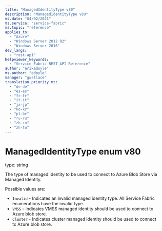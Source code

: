 ```yaml
---
title: "ManagedIdentityType v80"
description: "ManagedIdentityType v80"
ms.date: "04/02/2021"
ms.service: "service-fabric"
ms.topic: "reference"
applies_to: 
  - "Azure"
  - "Windows Server 2012 R2"
  - "Windows Server 2016"
dev_langs: 
  - "rest-api"
helpviewer_keywords: 
  - "Service Fabric REST API Reference"
author: "erikadoyle"
ms.author: "edoyle"
manager: "gwallace"
translation.priority.mt: 
  - "de-de"
  - "es-es"
  - "fr-fr"
  - "it-it"
  - "ja-jp"
  - "ko-kr"
  - "pt-br"
  - "ru-ru"
  - "zh-cn"
  - "zh-tw"
---
```

# ManagedIdentityType enum v80

type: string

The type of managed identity to be used to connect to Azure Blob Store via Managed Identity.


Possible values are: 

  - `Invalid` - Indicates an invalid managed identity type. All Service Fabric enumerations have the invalid type.
  - `VMSS` - Indicates VMSS managed identity should be used to connect to Azure blob store.
  - `Cluster` - Indicates cluster managed identity should be used to connect to Azure blob store.

